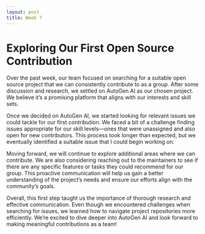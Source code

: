 ```yaml
---
layout: post
title: Week 7
---
```

# Exploring Our First Open Source Contribution
Over the past week, our team focused on searching for a suitable open source project that we can consistently contribute to as a group. After some discussion and research, we settled on AutoGen AI as our chosen project. We believe it’s a promising platform that aligns with our interests and skill sets.

Once we decided on AutoGen AI, we started looking for relevant issues we could tackle for our first contribution. We faced a bit of a challenge finding issues appropriate for our skill levels—ones that were unassigned and also open for new contributors. This process took longer than expected, but we eventually identified a suitable issue that I could begin working on.
<!--more-->
Moving forward, we will continue to explore additional areas where we can contribute. We are also considering reaching out to the maintainers to see if there are any specific features or tasks they could recommend for our group. This proactive communication will help us gain a better understanding of the project’s needs and ensure our efforts align with the community’s goals.

Overall, this first step taught us the importance of thorough research and effective communication. Even though we encountered challenges when searching for issues, we learned how to navigate project repositories more efficiently. We’re excited to dive deeper into AutoGen AI and look forward to making meaningful contributions as a team!